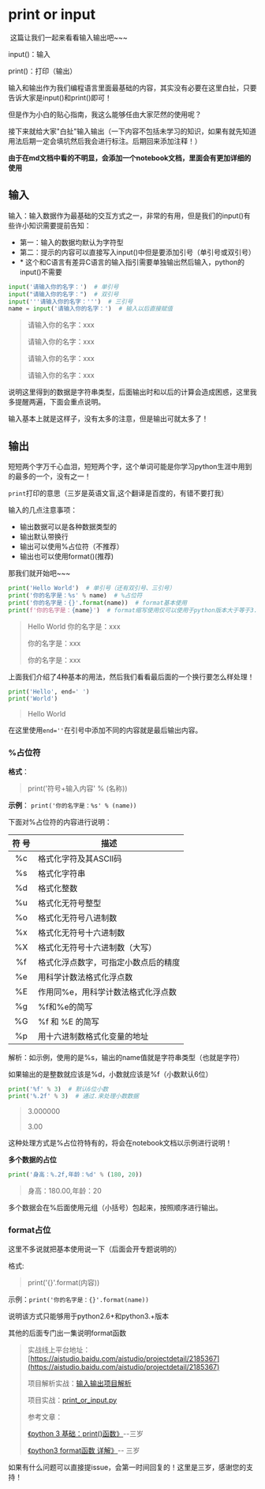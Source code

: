 # print or input

​	这篇让我们一起来看看输入输出吧~~~

input()：输入

 print()：打印（输出）

输入和输出作为我们编程语言里面最基础的内容，其实没有必要在这里白扯，只要告诉大家是input()和print()即可！

但是作为小白的贴心指南，我这么能够任由大家茫然的使用呢？

接下来就给大家"白扯"输入输出（一下内容不包括未学习的知识，如果有就先知道用法后期一定会填坑然后我会进行标注。后期回来添加注释！）

**由于在md文档中看的不明显，会添加一个notebook文档，里面会有更加详细的使用**

## 输入

输入：输入数据作为最基础的交互方式之一，非常的有用，但是我们的input()有些许小知识需要提前告知：

* 第一：输入的数据均默认为字符型
* 第二：提示的内容可以直接写入input()中但是要添加引号（单引号或双引号）
* \* 这个和C语言有差异C语言的输入指引需要单独输出然后输入，python的input()不需要

```python
input('请输入你的名字：')  # 单引号
input("请输入你的名字：")  # 双引号
input('''请输入你的名字：''')  # 三引号 
name = input('请输入你的名字：')  # 输入以后直接赋值
```

> 请输入你的名字：xxx
>
> 请输入你的名字：xxx
>
> 请输入你的名字：xxx
>
> 请输入你的名字：xxx

说明这里得到的数据是字符串类型，后面输出时和以后的计算会造成困惑，这里我多提醒两遍，下面会重点说明。

输入基本上就是这样子，没有太多的注意，但是输出可就太多了！

## 输出

短短两个字万千心血泪，短短两个字，这个单词可能是你学习python生涯中用到的最多的一个，没有之一！

`print`打印的意思（三岁是英语文盲,这个翻译是百度的，有错不要打我）

输入的几点注意事项：

* 输出数据可以是各种数据类型的
* 输出默认带换行
* 输出可以使用%占位符（不推荐）
* 输出也可以使用format()(推荐)

那我们就开始吧~~~

```python
print('Hello World')  # 单引号（还有双引号、三引号）
print('你的名字是：%s' % name)  # %占位符
print('你的名字是：{}'.format(name))  # format基本使用
print(f'你的名字是：{name}')  # format缩写使用仅可以使用于python版本大于等于3.7的环境
```

> Hello World
> 你的名字是：xxx
>
> 你的名字是：xxx
>
> 你的名字是：xxx

上面我们介绍了4种基本的用法，然后我们看看最后面的一个换行要怎么样处理！

```python
print('Hello', end=' ')
print('World')
```

> Hello World

在这里使用`end=''`在引号中添加不同的内容就是最后输出内容。



### %占位符

**格式**：

> print('符号+输入内容' % (名称))

**示例**： `print('你的名字是：%s' % (name))`

下面对%占位符的内容进行说明：

| 符   号 | 描述 |
| :--: | ---- |
| %c | 格式化字符及其ASCII码 |
| %s | 格式化字符串 |
| %d | 格式化整数 |
| %u | 格式化无符号整型 |
| %o | 格式化无符号八进制数 |
| %x | 格式化无符号十六进制数 |
| %X | 格式化无符号十六进制数（大写） |
| %f | 格式化浮点数字，可指定小数点后的精度 |
| %e | 用科学计数法格式化浮点数 |
| %E | 作用同%e，用科学计数法格式化浮点数 |
| %g | %f和%e的简写 |
| %G | %f 和 %E 的简写 |
| %p | 用十六进制数格式化变量的地址 |

解析：如示例，使用的是%s，输出的name值就是字符串类型（也就是字符）

如果输出的是整数就应该是%d，小数就应该是%f（小数默认6位）

```python
print('%f' % 3)  # 默认6位小数
print('%.2f' % 3)  # 通过.来处理小数数据
```

> 3.000000
>
> 3.00

这种处理方式是%占位符特有的，将会在notebook文档以示例进行说明！

**多个数据的占位**

```python
print('身高：%.2f,年龄：%d' % (180, 20))
```

> 身高：180.00,年龄：20

多个数据会在%后面使用元组（小括号）包起来，按照顺序进行输出。

### format占位

这里不多说就把基本使用说一下（后面会开专题说明的）

格式:

> print('{}'.format(内容))

示例：`print('你的名字是：{}'.format(name))`

说明该方式只能够用于python2.6+和python3.+版本

其他的后面专门出一集说明format函数



> 实战线上平台地址：[https://aistudio.baidu.com/aistudio/projectdetail/2185367](https://aistudio.baidu.com/aistudio/projectdetail/2185367)
>
> 项目解析实战：[输入输出项目解析](./input_or_print.ipynb)
>
> 项目实战：[print_or_input.py](./print_or_input.py)
>
> 参考文章：
>
> [《python 3 基础：print()函数》](https://blog.csdn.net/weixin_45623093/article/details/104805393)--三岁
>
> [《python3 format函数 详解》](https://blog.csdn.net/weixin_45623093/article/details/105069073)-- 三岁

如果有什么问题可以直接提issue，会第一时间回复的！这里是三岁，感谢您的支持！

